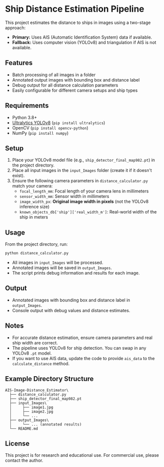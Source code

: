 # Ship Distance Estimation Pipeline

This project estimates the distance to ships in images using a two-stage approach:
- **Primary:** Uses AIS (Automatic Identification System) data if available.
- **Fallback:** Uses computer vision (YOLOv8) and triangulation if AIS is not available.

## Features
- Batch processing of all images in a folder
- Annotated output images with bounding box and distance label
- Debug output for all distance calculation parameters
- Easily configurable for different camera setups and ship types

## Requirements
- Python 3.8+
- [Ultralytics YOLOv8](https://docs.ultralytics.com/) (`pip install ultralytics`)
- OpenCV (`pip install opencv-python`)
- NumPy (`pip install numpy`)

## Setup
1. Place your YOLOv8 model file (e.g., `ship_detector_final_map982.pt`) in the project directory.
2. Place all input images in the `input_Images` folder (create it if it doesn't exist).
3. Ensure the following camera parameters in `distance_calculator.py` match your camera:
   - `focal_length_mm`: Focal length of your camera lens in millimeters
   - `sensor_width_mm`: Sensor width in millimeters
   - `image_width_px`: **Original image width in pixels** (not the YOLOv8 inference size)
   - `known_objects_db['ship']['real_width_m']`: Real-world width of the ship in meters

## Usage

From the project directory, run:

```sh
python distance_calculator.py
```

- All images in `input_Images` will be processed.
- Annotated images will be saved in `output_Images`.
- The script prints debug information and results for each image.

## Output
- Annotated images with bounding box and distance label in `output_Images`.
- Console output with debug values and distance estimates.

## Notes
- For accurate distance estimation, ensure camera parameters and real ship width are correct.
- The pipeline uses YOLOv8 for ship detection. You can swap in any YOLOv8 `.pt` model.
- If you want to use AIS data, update the code to provide `ais_data` to the `calculate_distance` method.

## Example Directory Structure
```
AIS-Image-Distance_Estimator\
  ├── distance_calculator.py
  ├── ship_detector_final_map982.pt
  ├── input_Images\
  │     ├── image1.jpg
  │     ├── image2.jpg
  │     └── ...
  ├── output_Images\
  │     └── ... (annotated results)
  └── README.md
```

## License
This project is for research and educational use. For commercial use, please contact the author. 
